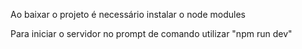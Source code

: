 Ao baixar o projeto é necessário instalar o node modules

Para iniciar o servidor no prompt de comando utilizar "npm run dev"